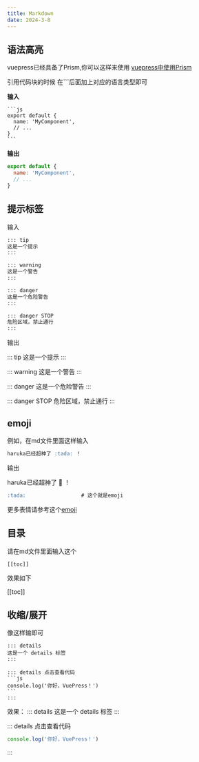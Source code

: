 ```yaml
---
title: Markdown
date: 2024-3-8
---
```


## 语法高亮

vuepress已经具备了Prism,你可以这样来使用
[vuepress中使用Prism](https://vuepress.vuejs.org/zh/guide/markdown.html#%E4%BB%A3%E7%A0%81%E5%9D%97%E4%B8%AD%E7%9A%84%E8%AF%AD%E6%B3%95%E9%AB%98%E4%BA%AE)

引用代码块的时候
在```后面加上对应的语言类型即可

**输入**
~~~
```js
export default {
  name: 'MyComponent',
  // ...
}
```
~~~

**输出**
```js
export default {
  name: 'MyComponent',
  // ...
}
```

## 提示标签

输入
```md
::: tip
这是一个提示
:::

::: warning
这是一个警告
:::

::: danger
这是一个危险警告
:::

::: danger STOP
危险区域，禁止通行
:::

```

输出

::: tip
这是一个提示
:::

::: warning
这是一个警告
:::

::: danger
这是一个危险警告
:::

::: danger STOP
危险区域，禁止通行
:::

## emoji

例如，在md文件里面这样输入

```md
haruka已经超神了 :tada: ！
```
输出

haruka已经超神了 :tada: ！
```md
:tada:                  # 这个就是emoji
```

更多表情请参考这个[emoji](https://www.webfx.com/tools/emoji-cheat-sheet/)

## 目录

请在md文件里面输入这个
```
[[toc]]
```
效果如下

[[toc]]

## 收缩/展开
像这样输即可
~~~
::: details
这是一个 details 标签
:::
~~~
~~~
::: details 点击查看代码
```js
console.log('你好，VuePress！')
```
:::
~~~

效果：
::: details
这是一个 details 标签
:::

::: details 点击查看代码
```js
console.log('你好，VuePress！')
```
:::

